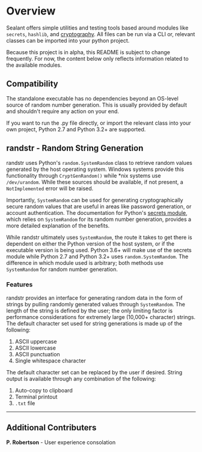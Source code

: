 # Overview
Sealant offers simple utilities and testing tools based around modules like `secrets`, `hashlib`, and [cryptography](https://cryptography.io/en/latest/).  All files can be run via a CLI or, relevant classes can be imported into your python project.  

Because this project is in alpha, this README is subject to change frequently. For now, the content below only reflects information related to the available modules.  

## Compatibility 

The standalone executable has no dependencies beyond an OS-level source of random number generation.  This is usually provided by default and shouldn't require any action on your end.

If you want to run the .py file directly, or import the relevant class into your own project, Python 2.7 and Python 3.2+ are supported.  

## randstr - Random String Generation

randstr uses Python's `random.SystemRandom` class to retrieve random values generated by the host operating system.  Windows systems provide this functionality through `CryptGenRandom()` while *nix systems use `/dev/urandom`.  While these sources should be available, if not present, a `NotImplemented` error will be raised.

Importantly, `SystemRandom` can be used for generating cryptographically secure random values that are useful in areas like password generation, or account authentication. The documentation for Python's [secrets module](https://docs.python.org/3/library/secrets.html), which relies on `SystemRandom` for its random number generation, provides a more detailed explanation of the benefits.  

While randstr ultimately uses `SystemRandom`, the route it takes to get there is dependent on either the Python version of the host system, or if the executable version is being used.  Python 3.6+ will make use of the secrets module while Python 2.7 and Python 3.2+ uses `random.SystemRandom`.  The difference in which module used is arbitrary; both methods use `SystemRandom` for random number generation.

### Features

randstr provides an interface for generating random data in the form of strings by pulling randomly generated values through `SystemRandom`.  The length of the string is defined by the user; the only limiting factor is performance considerations for extremely large (10,000+ character) strings.  The default character set used for string generations is made up of the following:
  
  1. ASCII uppercase
  2. ASCII lowercase
  3. ASCII punctuation
  4. Single whitespace character

The default character set can be replaced by the user if desired.  String output is available through any combination of the following:

  1. Auto-copy to clipboard
  2. Terminal printout
  3. `.txt` file


---

## Additional Contributers

**P. Robertson** - User experience consolation 





